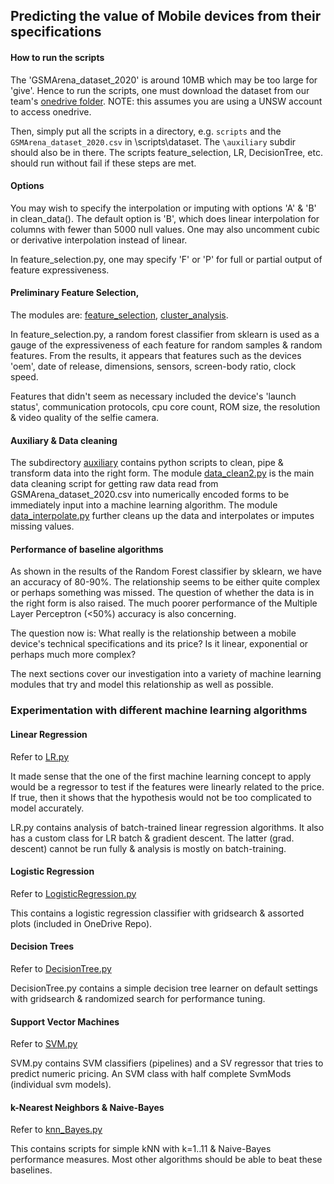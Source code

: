 ## Predicting the value of Mobile devices from their specifications

#### How to run the scripts
The 'GSMArena_dataset_2020' is around 10MB which may be too large for 'give'. Hence to run the scripts, one must download
the dataset from our team's [onedrive folder](https://unsw-my.sharepoint.com/:f:/g/personal/z5258237_ad_unsw_edu_au/EmcRr_EP6KRJlDrbOFre6ZQBBrJpezdJXhIAb0guwC7Pgw?e=lyzaRz).
NOTE: this assumes you are using a UNSW account to access onedrive.

Then, simply put all the scripts in a directory, e.g. `scripts` and the `GSMArena_dataset_2020.csv` in \scripts\dataset.
The `\auxiliary` subdir should also be in there.
The scripts feature_selection, LR, DecisionTree, etc. should run without fail if these steps are met.

#### Options
You may wish to specify the interpolation or imputing with options 'A' & 'B' in clean_data(). The default option is 'B',
which does linear interpolation for columns with fewer than 5000 null values. One may also uncomment cubic or derivative
interpolation instead of linear. 

In feature_selection.py, one may specify 'F' or 'P' for full or partial output of feature expressiveness.

#### Preliminary Feature Selection, 

The modules are: [feature_selection](ml_algorithms/feature_selection.py), [cluster_analysis](ml_algorithms/cluster_analysis.py).

In feature_selection.py, a random forest classifier from sklearn is used as a gauge of the expressiveness of each feature
for random samples & random features. From the results, it appears that features such as the devices 'oem', date of release, dimensions, sensors, screen-body ratio, 
clock speed.

Features that didn't seem as necessary included the device's 'launch status', communication protocols, cpu core count, ROM size, the resolution & video quality of the selfie camera.

#### Auxiliary & Data cleaning

The subdirectory [auxiliary](ml_algorithms/auxiliary) contains python scripts to clean, pipe & transform data into the 
right form. The module [data_clean2.py](ml_algorithms/auxiliary/data_clean2.py) is the main data cleaning script for
getting raw data read from GSMArena_dataset_2020.csv into numerically encoded forms to be immediately input into a 
machine learning algorithm. The module [data_interpolate.py](ml_algorithms/auxiliary/data_interpolate.py) further cleans
up the data and interpolates or imputes missing values.

#### Performance of baseline algorithms

As shown in the results of the Random Forest classifier by sklearn, we have an accuracy of 80-90%. The relationship seems to be either quite complex or perhaps something was missed. The question of whether the data is in the right form is also raised. The much poorer performance of the Multiple Layer Perceptron (<50%) accuracy is also concerning.

The question now is: What really is the relationship between a mobile device's technical specifications and its price? Is it linear, exponential or perhaps much more complex? 

The next sections cover our investigation into a variety of machine learning modules that try and model this relationship as well as possible.

### Experimentation with different machine learning algorithms

#### Linear Regression

Refer to [LR.py](ml_algorithms/LR.py)

It made sense that the one of the first machine learning concept to apply would be a regressor to test if the features
were linearly related to the price. If true, then it shows that the hypothesis would not be too complicated to model accurately.

LR.py contains analysis of batch-trained linear regression algorithms. It also has a custom class for LR batch & gradient descent.
The latter (grad. descent) cannot be run fully & analysis is mostly on batch-training.

#### Logistic Regression

Refer to [LogisticRegression.py](ml_algorithms/LogisticRegression.py)

This contains a logistic regression classifier with gridsearch & assorted plots (included in OneDrive Repo).

#### Decision Trees

Refer to [DecisionTree.py](ml_algorithms/DecisionTree.py)

DecisionTree.py contains a simple decision tree learner on default settings with gridsearch & randomized search
for performance tuning.

#### Support Vector Machines

Refer to [SVM.py](ml_algorithms/SVM.py)

SVM.py contains SVM classifiers (pipelines) and a SV regressor that tries to predict numeric pricing.
An SVM class with half complete SvmMods (individual svm models).

#### k-Nearest Neighbors & Naive-Bayes

Refer to [knn_Bayes.py](ml_algorithms/knn_Bayes.py)

This contains scripts for simple kNN with k=1..11 & Naive-Bayes performance measures. Most other algorithms should be 
able to beat these baselines.
